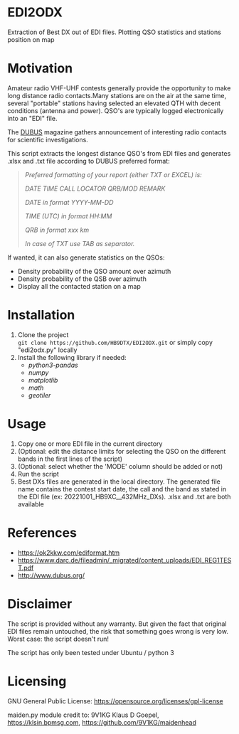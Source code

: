 # EDI2ODX
Extraction of Best DX out of EDI files. Plotting QSO statistics and stations position on map 

# Motivation
Amateur radio VHF-UHF contests generally provide the opportunity to make long distance radio contacts.Many stations are on the air at the same time, several "portable" stations having selected an elevated QTH with decent conditions (antenna and power). QSO's are typically logged electronically into an "EDI" file.

The [DUBUS](http://www.dubus.org/) magazine gathers announcement of interesting radio contacts for scientific investigations. 

This script extracts the longest distance QSO's from EDI files and generates .xlsx and .txt file according to DUBUS preferred format:

>*Preferred formatting of your report (either TXT or EXCEL) is:*
> 
>*DATE TIME CALL LOCATOR QRB/MOD REMARK*
>
>*DATE in format YYYY-MM-DD*
> 
>*TIME (UTC) in format HH:MM*
> 
>*QRB in format xxx km*
> 
>*In case of TXT use TAB as separator.* 


If wanted, it can also generate statistics on the QSOs:
- Density probability of the QSO amount over azimuth
- Density probability of the QSB over azimuth
- Display all the contacted station on a map

# Installation
1. Clone the project   
`git clone https://github.com/HB9DTX/EDI2ODX.git` or simply copy "edi2odx.py" locally
2. Install the following library if needed:
   - *python3-pandas*
   - *numpy*
   - *matplotlib*
   - *math*
   - *geotiler*

# Usage
1. Copy one or more EDI file in the current directory
2. (Optional: edit the distance limits for selecting the QSO on the different bands in the first lines of the script)
3. (Optional: select whether the 'MODE' column should be added or not)
4. Run the script
5. Best DXs files are generated in the local directory. The generated file name contains the contest start date, the call and the band as stated in the EDI file (ex: 20221001_HB9XC__432MHz_DXs). .xlsx and .txt are both available


# References
- https://ok2kkw.com/ediformat.htm
- https://www.darc.de/fileadmin/_migrated/content_uploads/EDI_REG1TEST.pdf
- http://www.dubus.org/


# Disclaimer
The script is provided without any warranty. But given the fact that original EDI files remain untouched, the risk that something goes wrong is very low. Worst case: the script doesn't run!

The script has only been tested under Ubuntu / python 3

# Licensing
GNU General Public License: https://opensource.org/licenses/gpl-license

maiden.py module credit to: 9V1KG Klaus D Goepel, https://klsin.bpmsg.com, https://github.com/9V1KG/maidenhead
